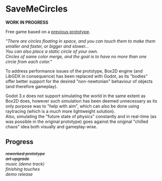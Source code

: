 # SaveMeCircles
  
**WORK IN PROGRESS**  
  
Free game based on a [previous prototype](https://github.com/Dark-Gran/SaveMeCircles).  

_"There are circles floating in space, and you can touch them to make them smaller and faster, or bigger and slower...  
You can also place a static circle of your own.  
Circles of same color merge, and the goal is to have no more than one circle from each color."_
  
To address performance issues of the prototype, Box2D engine (and LibGDX in consequence) has been replaced with Godot, as its "bodies" offer better support for the desired "non-newtonian" behaviour of objects (and therefore gameplay).  
  
Godot 3.x does not support simulating the world in the same extent as Box2D does, however such simulation has been deemed unnecessary as its only purpose was to "help with aim", which can also be done using raytracing (which is a _much_ more lightweight solution).  
Also, simulating the "future state of physics" constantly and in real-time (as was possible in the original prototype) goes against the original "chilled chaos" idea both visually and gameplay-wise.  
  
## Progress

_~~reworked prototype~~  
~~art upgrade~~  
music (demo track)  
finishing touches  
demo release_  

